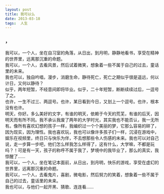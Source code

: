 ```yaml
---
layout: post  
title: 我可以么 
date: 2013-03-18  
tags:  人生
---
```

### ，  
我可以，一个人，坐在自习室的角落，从日出，到月明，静静地看书，享受在精神的世界里，远离那沉重的命题。  
我可以，一个人，去看风景，然后试着微笑，想象着一些不属于自己的过去，童话里的未来。  
我也可以，独自吟唱，漫步，消磨生命，静待死亡，死亡之期似乎很是遥远，何以计日，又何以静待？  
似乎，两年短暂，不经意间即将毕业。似乎，二十年短暂，断断续续过后，一逗号了之。  
也许，一生不过三、两逗号。也许，某日看到今日，又划上一个逗号。也许，根本没有也许。  
明天，你好。多么美好的文字，有谁的明天，依赖于今天的荒芜，有谁的后天，因明天而有所不同。我不承认我废了两年的大学时光，其实我也不能否认，我一无所有。像所有喜欢幻想的孩子一样，我编织过一个个美丽的梦，它那么容易的碎了，因为现实，因为理性。我也喜欢玩，我也可以像许多孩子们一样，沉浸在游戏中，娱乐在视频里，终日只与快乐为伴，不去想那些令人伤感的未来。我也可以对自己说，走一步算一步吧，他们怎么样我怎么样得了，这有什么，大学嘛，不都是玩吗？！可是有一天，孩子的称呼不属于我了，梦境中的我毕业了，那么的真实，我惊醒了……  
我可以，一个人，坐在笔记本面前，从日出，到月明，快乐的游戏，享受在虚幻的世界里，远离那沉重的命题。  
我可以，一个人，去看鬼片，喜剧，微电影，然后努力的笑着，想象着一些不属于自己的过去，童话里的未来。  
我也可以，与他们一起开黑、猜歌、连连看……  
